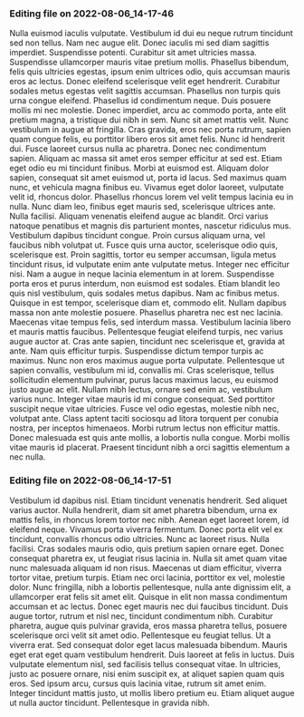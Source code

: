 

### Editing file on 2022-08-06_14-17-46

Nulla euismod iaculis vulputate. Vestibulum id dui eu neque rutrum tincidunt sed non tellus. Nam nec augue elit. Donec iaculis mi sed diam sagittis imperdiet. Suspendisse potenti. Curabitur sit amet ultricies massa. Suspendisse ullamcorper mauris vitae pretium mollis. Phasellus bibendum, felis quis ultricies egestas, ipsum enim ultrices odio, quis accumsan mauris eros ac lectus. Donec eleifend scelerisque velit eget hendrerit. Curabitur sodales metus egestas velit sagittis accumsan.
Phasellus non turpis quis urna congue eleifend. Phasellus id condimentum neque. Duis posuere mollis mi nec molestie. Donec imperdiet, arcu ac commodo porta, ante elit pretium magna, a tristique dui nibh in sem. Nunc sit amet mattis velit. Nunc vestibulum in augue at fringilla. Cras gravida, eros nec porta rutrum, sapien quam congue felis, eu porttitor libero eros sit amet felis. Nunc id hendrerit dui. Fusce laoreet cursus nulla ac pharetra. Donec nec condimentum sapien. Aliquam ac massa sit amet eros semper efficitur at sed est. Etiam eget odio eu mi tincidunt finibus. Morbi at euismod est.
Aliquam dolor sapien, consequat sit amet euismod ut, porta id lacus. Sed maximus quam nunc, et vehicula magna finibus eu. Vivamus eget dolor laoreet, vulputate velit id, rhoncus dolor. Phasellus rhoncus lorem vel velit tempus lacinia eu in nulla. Nunc diam leo, finibus eget mauris sed, scelerisque ultrices ante. Nulla facilisi. Aliquam venenatis eleifend augue ac blandit. Orci varius natoque penatibus et magnis dis parturient montes, nascetur ridiculus mus. Vestibulum dapibus tincidunt congue. Proin cursus aliquam urna, vel faucibus nibh volutpat ut. Fusce quis urna auctor, scelerisque odio quis, scelerisque est. Proin sagittis, tortor eu semper accumsan, ligula metus tincidunt risus, id vulputate enim ante vulputate metus. Integer nec efficitur nisi.
Nam a augue in neque lacinia elementum in at lorem. Suspendisse porta eros et purus interdum, non euismod est sodales. Etiam blandit leo quis nisl vestibulum, quis sodales metus dapibus. Nam ac finibus metus. Quisque in est tempor, scelerisque diam et, commodo elit. Nullam dapibus massa non ante molestie posuere. Phasellus pharetra nec est nec lacinia. Maecenas vitae tempus felis, sed interdum massa. Vestibulum lacinia libero et mauris mattis faucibus. Pellentesque feugiat eleifend turpis, nec varius augue auctor at.
Cras ante sapien, tincidunt nec scelerisque et, gravida at ante. Nam quis efficitur turpis. Suspendisse dictum tempor turpis ac maximus. Nunc non eros maximus augue porta vulputate. Pellentesque ut sapien convallis, vestibulum mi id, convallis mi. Cras scelerisque, tellus sollicitudin elementum pulvinar, purus lacus maximus lacus, eu euismod justo augue ac elit. Nullam nibh lectus, ornare sed enim ac, vestibulum varius nunc. Integer vitae mauris id mi congue consequat. Sed porttitor suscipit neque vitae ultricies. Fusce vel odio egestas, molestie nibh nec, volutpat ante. Class aptent taciti sociosqu ad litora torquent per conubia nostra, per inceptos himenaeos. Morbi rutrum lectus non efficitur mattis. Donec malesuada est quis ante mollis, a lobortis nulla congue. Morbi mollis vitae mauris id placerat. Praesent tincidunt nibh a orci sagittis elementum a nec nulla.




### Editing file on 2022-08-06_14-17-51

Vestibulum id dapibus nisl. Etiam tincidunt venenatis hendrerit. Sed aliquet varius auctor. Nulla hendrerit, diam sit amet pharetra bibendum, urna ex mattis felis, in rhoncus lorem tortor nec nibh. Aenean eget laoreet lorem, id eleifend neque. Vivamus porta viverra fermentum. Donec porta elit vel ex tincidunt, convallis rhoncus odio ultricies.
Nunc ac laoreet risus. Nulla facilisi. Cras sodales mauris odio, quis pretium sapien ornare eget. Donec consequat pharetra ex, ut feugiat risus lacinia in. Nulla sit amet quam vitae nunc malesuada aliquam id non risus. Maecenas ut diam efficitur, viverra tortor vitae, pretium turpis. Etiam nec orci lacinia, porttitor ex vel, molestie dolor. Nunc fringilla, nibh a lobortis pellentesque, nulla ante dignissim elit, a ullamcorper erat felis sit amet elit. Quisque in elit non massa condimentum accumsan et ac lectus. Donec eget mauris nec dui faucibus tincidunt. Duis augue tortor, rutrum et nisl nec, tincidunt condimentum nibh. Curabitur pharetra, augue quis pulvinar gravida, eros massa pharetra tellus, posuere scelerisque orci velit sit amet odio. Pellentesque eu feugiat tellus. Ut a viverra erat.
Sed consequat dolor eget lacus malesuada bibendum. Mauris eget erat eget quam vestibulum hendrerit. Duis laoreet at felis in luctus. Duis vulputate elementum nisl, sed facilisis tellus consequat vitae. In ultricies, justo ac posuere ornare, nisi enim suscipit ex, at aliquet sapien quam quis eros. Sed ipsum arcu, cursus quis lacinia vitae, rutrum sit amet enim. Integer tincidunt mattis justo, ut mollis libero pretium eu. Etiam aliquet augue ut nulla auctor tincidunt. Pellentesque in gravida nibh.


